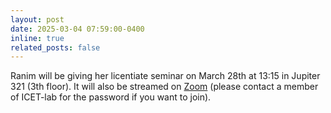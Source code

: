 ```yaml
---
layout: post
date: 2025-03-04 07:59:00-0400
inline: true
related_posts: false
---
```


Ranim will be giving her licentiate seminar on March 28th at 13:15 in Jupiter 321 (3th floor).
It will also be streamed on <a href="https://chalmers.zoom.us/j/61316876640?from=addon">Zoom</a> (please contact a member of ICET-lab for the password if you want to join).